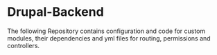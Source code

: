 # Drupal-Backend

The following Repository contains configuration and code for custom modules, their 
dependencies and yml files for routing, permissions and controllers.